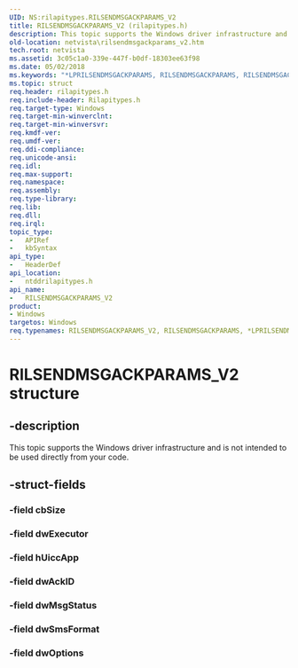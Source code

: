 ```yaml
---
UID: NS:rilapitypes.RILSENDMSGACKPARAMS_V2
title: RILSENDMSGACKPARAMS_V2 (rilapitypes.h)
description: This topic supports the Windows driver infrastructure and is not intended to be used directly from your code.
old-location: netvista\rilsendmsgackparams_v2.htm
tech.root: netvista
ms.assetid: 3c05c1a0-339e-447f-b0df-18303ee63f98
ms.date: 05/02/2018
ms.keywords: "*LPRILSENDMSGACKPARAMS, RILSENDMSGACKPARAMS, RILSENDMSGACKPARAMS_V2, RILSENDMSGACKPARAMS_V2 structure [Network Drivers Starting with Windows Vista], netvista.rilsendmsgackparams_v2, ntddrilapitypes/RILSENDMSGACKPARAMS_V2"
ms.topic: struct
req.header: rilapitypes.h
req.include-header: Rilapitypes.h
req.target-type: Windows
req.target-min-winverclnt: 
req.target-min-winversvr: 
req.kmdf-ver: 
req.umdf-ver: 
req.ddi-compliance: 
req.unicode-ansi: 
req.idl: 
req.max-support: 
req.namespace: 
req.assembly: 
req.type-library: 
req.lib: 
req.dll: 
req.irql: 
topic_type:
-	APIRef
-	kbSyntax
api_type:
-	HeaderDef
api_location:
-	ntddrilapitypes.h
api_name:
-	RILSENDMSGACKPARAMS_V2
product:
- Windows
targetos: Windows
req.typenames: RILSENDMSGACKPARAMS_V2, RILSENDMSGACKPARAMS, *LPRILSENDMSGACKPARAMS
---
```


# RILSENDMSGACKPARAMS_V2 structure


## -description


This topic supports the Windows driver infrastructure and is not intended to be used directly from your code.


## -struct-fields




### -field cbSize


### -field dwExecutor


### -field hUiccApp


### -field dwAckID


### -field dwMsgStatus


### -field dwSmsFormat


### -field dwOptions

